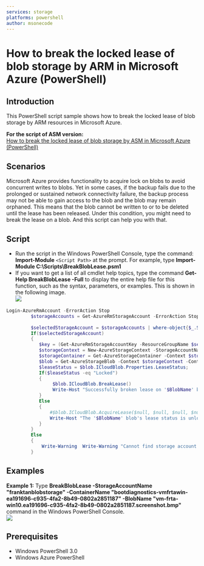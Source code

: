 ```yaml
---
services: storage
platforms: powershell
author: msonecode
---
```


# How to break the locked lease of blob storage by ARM in Microsoft Azure (PowerShell)

## Introduction
This PowerShell script sample shows how to break the locked lease of blob storage by ARM resources in Microsoft Azure.

**For the script of ASM version:**  
[How to break the locked lease of blob storage by ASM in Microsoft Azure (PowerShell)][1]


## Scenarios

Microsoft Azure provides functionality to acquire lock on blobs to avoid concurrent writes to blobs. Yet in some cases, if the backup fails due to the prolonged or sustained network connectivity failure, the backup process may not be able to gain access to the blob and the blob may remain orphaned. This means that the blob cannot be written to or to be deleted until the lease has been released. Under this condition, you might need to break the lease on a blob. And this script can help you with that.


## Script

- Run the script in the Windows PowerShell Console, type the command: **Import-Module** `<Script Path>` at the prompt. For example, type **Import-Module C:\Scripts\BreakBlobLease.psm1**  
- If you want to get a list of all cmdlet help topics, type the command **Get-Help BreakBlobLease -Full** to display the entire help file for this function, such as the syntax, parameters, or examples. This is shown in the following image.  
![][2]

``` ps1
Login-AzureRmAccount -ErrorAction Stop 
         $storageAccounts = Get-AzureRmStorageAccount -ErrorAction Stop 
 
         $selectedStorageAccount = $storageAccounts | where-object{$_.StorageAccountName -eq $StorageAccountName} 
         If($selectedStorageAccount) 
         { 
            $key = (Get-AzureRmStorageAccountKey -ResourceGroupName $selectedStorageAccount.ResourceGroupName -name $selectedStorageAccount.StorageAccountName -ErrorAction Stop)[0].value 
            $storageContext = New-AzureStorageContext -StorageAccountName $selectedStorageAccount.StorageAccountName -StorageAccountKey $key -ErrorAction Stop 
            $storageContainer = Get-AzureStorageContainer -Context $storageContext -Name $ContainerName -ErrorAction Stop 
            $blob = Get-AzureStorageBlob -Context $storageContext -Container  $ContainerName -Blob $BlobName -ErrorAction Stop          
            $leaseStatus = $blob.ICloudBlob.Properties.LeaseStatus; 
            If($leaseStatus -eq "Locked") 
            { 
                 $blob.ICloudBlob.BreakLease() 
                 Write-Host "Successfully broken lease on '$BlobName' blob." 
            } 
            Else 
            { 
                #$blob.ICloudBlob.AcquireLease($null, $null, $null, $null, $null) 
                Write-Host "The '$BlobName' blob's lease status is unlocked." 
            } 
         } 
         Else  
         { 
             Write-Warning  Write-Warning "Cannot find storage account '$StorageAccountName' because it does not exist. Please make sure thar the name of storage is correct." 
         }
```

## Examples
**Example 1:** Type **BreakBlobLease -StorageAccountName "franktanblobstorage" -ContainerName "bootdiagnostics-vmfrtawin-ea191696-c935-4fa2-8b49-0802a2851187" -BlobName "vm-frta-win10.ea191696-c935-4fa2-8b49-0802a2851187.screenshot.bmp"** command in the Windows PowerShell Console.  
![][3]

## Prerequisites
- Windows PowerShell 3.0
- Windows Azure PowerShell

[1]: https://gallery.technet.microsoft.com/How-to-break-the-locked-c2cd6492
[2]: images/1.png
[3]: images/2.png
